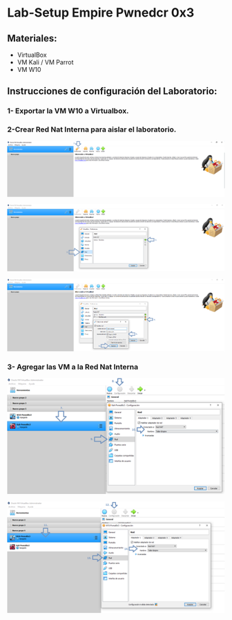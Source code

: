 # Lab-Setup Empire Pwnedcr 0x3

## Materiales:
* VirtualBox
* VM Kali / VM Parrot
* VM W10 

## Instrucciones de configuración del Laboratorio:

### 1- Exportar la VM W10 a Virtualbox.

### 2-Crear Red Nat Interna para aislar el laboratorio.
<p align="center">
<img src="Images/1.png"
</p>


<p align="center">
<img src="Images/2.png"
</p>


<p align="center">
<img src="Images/3.png"        
</p>



### 3- Agregar las VM a la Red Nat Interna

<p align="center">
<img src="Images/4.png"      
</p>

<p align="center">
<img src="Images/5.png"      
</p>



